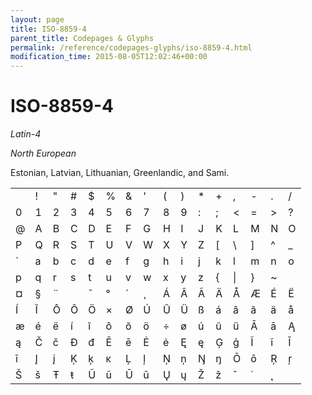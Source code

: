 ```yaml
---
layout: page
title: ISO-8859-4
parent_title: Codepages & Glyphs
permalink: /reference/codepages-glyphs/iso-8859-4.html
modification_time: 2015-08-05T12:02:46+00:00
---
```


# ISO-8859-4

<p><i>Latin-4</i>

<i>North European</i></p>
<p>Estonian, Latvian, Lithuanian, Greenlandic, and Sami.</p>
<table class="table"><tbody>
<tr>
<td>&nbsp;</td>
<td>!</td>
<td>"</td>
<td>#</td>
<td>$</td>
<td>%</td>
<td>&amp; 

</td>
<td>'</td>
<td>(</td>
<td>)</td>
<td>*</td>
<td>+</td>
<td>,</td>
<td>-</td>
<td>.</td>
<td>/</td>
</tr>
<tr>
<td>0</td>
<td>1</td>
<td>2</td>
<td>3</td>
<td>4</td>
<td>5</td>
<td>6</td>
<td>7</td>
<td>8</td>
<td>9</td>
<td>:</td>
<td>;</td>
<td>&lt;</td>
<td>=</td>
<td>&gt;</td>
<td>?</td>
</tr>
<tr>
<td>@</td>
<td>A</td>
<td>B</td>
<td>C</td>
<td>D</td>
<td>E</td>
<td>F</td>
<td>G</td>
<td>H</td>
<td>I</td>
<td>J</td>
<td>K</td>
<td>L</td>
<td>M</td>
<td>N</td>
<td>O</td>
</tr>
<tr>
<td>P</td>
<td>Q</td>
<td>R</td>
<td>S</td>
<td>T</td>
<td>U</td>
<td>V</td>
<td>W</td>
<td>X</td>
<td>Y</td>
<td>Z</td>
<td>[</td>
<td>\</td>
<td>]</td>
<td>^</td>
<td>_</td>
</tr>
<tr>
<td>`</td>
<td>a</td>
<td>b</td>
<td>c</td>
<td>d</td>
<td>e</td>
<td>f</td>
<td>g</td>
<td>h</td>
<td>i</td>
<td>j</td>
<td>k</td>
<td>l</td>
<td>m</td>
<td>n</td>
<td>o</td>
</tr>
<tr>
<td>p</td>
<td>q</td>
<td>r</td>
<td>s</td>
<td>t</td>
<td>u</td>
<td>v</td>
<td>w</td>
<td>x</td>
<td>y</td>
<td>z</td>
<td>{</td>
<td>|</td>
<td>}</td>
<td>~</td>
<td>&nbsp;</td>
</tr>
<tr>
<td>¤</td>
<td>§</td>
<td>¨</td>
<td>­</td>
<td>¯</td>
<td>°</td>
<td>´</td>
<td>¸</td>
<td>Á</td>
<td>Â</td>
<td>Ã</td>
<td>Ä</td>
<td>Å</td>
<td>Æ</td>
<td>É</td>
<td>Ë</td>
</tr>
<tr>
<td>Í</td>
<td>Î</td>
<td>Ô</td>
<td>Õ</td>
<td>Ö</td>
<td>×</td>
<td>Ø</td>
<td>Ú</td>
<td>Û</td>
<td>Ü</td>
<td>ß</td>
<td>á</td>
<td>â</td>
<td>ã</td>
<td>ä</td>
<td>å</td>
</tr>
<tr>
<td>æ</td>
<td>é</td>
<td>ë</td>
<td>í</td>
<td>î</td>
<td>ô</td>
<td>õ</td>
<td>ö</td>
<td>÷</td>
<td>ø</td>
<td>ú</td>
<td>û</td>
<td>ü</td>
<td>Ā</td>
<td>ā</td>
<td>Ą</td>
</tr>
<tr>
<td>ą</td>
<td>Č</td>
<td>č</td>
<td>Đ</td>
<td>đ</td>
<td>Ē</td>
<td>ē</td>
<td>Ė</td>
<td>ė</td>
<td>Ę</td>
<td>ę</td>
<td>Ģ</td>
<td>ģ</td>
<td>Ĩ</td>
<td>ĩ</td>
<td>Ī</td>
</tr>
<tr>
<td>ī</td>
<td>Į</td>
<td>į</td>
<td>Ķ</td>
<td>ķ</td>
<td>ĸ</td>
<td>Ļ</td>
<td>ļ</td>
<td>Ņ</td>
<td>ņ</td>
<td>Ŋ</td>
<td>ŋ</td>
<td>Ō</td>
<td>ō</td>
<td>Ŗ</td>
<td>ŗ</td>
</tr>
<tr>
<td>Š</td>
<td>š</td>
<td>Ŧ</td>
<td>ŧ</td>
<td>Ũ</td>
<td>ũ</td>
<td>Ū</td>
<td>ū</td>
<td>Ų</td>
<td>ų</td>
<td>Ž</td>
<td>ž</td>
<td>ˇ</td>
<td>˙</td>
<td>˛</td>
</tr>
</tbody></table>
